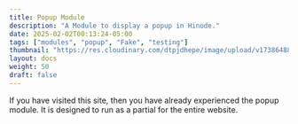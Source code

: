 ```yaml
---
title: Popup Module
description: "A Module to display a popup in Hinode."
date: 2025-02-02T00:13:24-05:00
tags: ["modules", "popup", "Fake", "testing"]
thumbnail: "https://res.cloudinary.com/dtpjdhepe/image/upload/v1738648819/photo-1583506573326-f44ad9661e45_ciygyy.jpg"
layout: docs
weight: 50
draft: false
---
```


If you have visited this site, then you have already experienced the popup module. It is designed to run as a partial
for the entire website.

